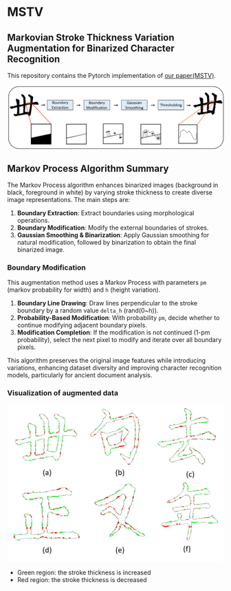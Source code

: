 # MSTV

## Markovian Stroke Thickness Variation Augmentation for Binarized Character Recognition

This repository contains the Pytorch implementation of [our paper(MSTV)](https://drive.google.com/file/d/1nJxhpwQmrTKYiJb8vOA5QLJo3MsJQxeJ/view?usp=sharing).

![Flowchart of MSTV](/figure/Flowchart.png "This is a sample image.")

## Markov Process Algorithm Summary

The Markov Process algorithm enhances binarized images (background in black, foreground in white) by varying stroke thickness to create diverse image representations. The main steps are:

1. **Boundary Extraction**: Extract boundaries using morphological operations.
2. **Boundary Modification**: Modify the external boundaries of strokes.
3. **Gaussian Smoothing & Binarization**: Apply Gaussian smoothing for natural modification, followed by binarization to obtain the final binarized image.

### Boundary Modification

This augmentation method uses a Markov Process with parameters `pm` (markov probability for width) and `h` (height variation).

1. **Boundary Line Drawing**: Draw lines perpendicular to the stroke boundary by a random value `delta_h` (rand(0~h)).
2. **Probability-Based Modification**: With probability `pm`, decide whether to continue modifying adjacent boundary pixels.
3. **Modification Completion**: If the modification is not continued (1-pm probability), select the next pixel to modify and iterate over all boundary pixels.

This algorithm preserves the original image features while introducing variations, enhancing dataset diversity and improving character recognition models, particularly for ancient document analysis.

### Visualization of augmented data

![Flowchart of MSTV](/figure/Visualization.png "This is a sample image.")



* Green region: the stroke thickness is increased
* Red region: the stroke thickness is decreased
